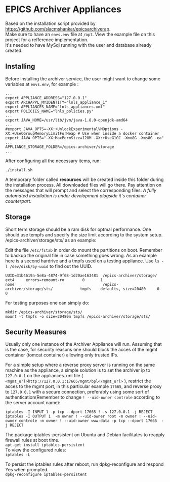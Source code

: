 # EPICS Archiver Appliances
Based on the installation script provided by <href>https://github.com/slacmshankar/epicsarchiverap</href>.<br>
Make sure to have an `envs.env` file at `/opt`. View the example file on this project for a refference implementation.<br>
It's needed to have MySql running with the user and database already created.

## Installing

Before installing the archiver service, the user might want to change some variables at `envs.env`, for example :
```
...
export APPLIANCE_ADDRESS="127.0.0.1"
export ARCHAPPL_MYIDENTITY="lnls_appliance_1"
export APPLIANCES_NAME="lnls_appliances.xml"
export POLICIES_NAME="lnls_policies.py"
...
export JAVA_HOME=/usr/lib/jvm/java-1.8.0-openjdk-amd64
...
#export JAVA_OPTS=-XX:+UnlockExperimentalVMOptions -XX:+UseCGroupMemoryLimitForHeap # Use when inside a docker container
export JAVA_OPTS="-XX:MaxPermSize=128M -XX:+UseG1GC -Xmx8G -Xms8G -ea"
...
APPLIANCE_STORAGE_FOLDER=/epics-archiver/storage 
...
```

After configuring all the necessary items, run:
```
./install.sh
```
A temporary folder called <b>resources</b> will be created inside this folder during the installation process. All downloaded files will go there.
Pay attention on the messages that will prompt and select the corresponding files. <i>A fully automated installation is under development alogside it's container counterpart</i>.


## Storage
Short term storage should be a ram disk for optmal performance. One should use tempfs and specify the size limit according to the system setup.
/epics-archiver/storage/sts/ as an example: 

Edit the file `/etc/fstab` in order do mount the partitions on boot. Remember to backup the original file in case something goes wrong.
As an example here is a second hardrive and a tmpfs used on a testing appliance. Use `ls -l /dev/disk/by-uuid` to find out the UUID.

```
UUID=31b4619a-5e8a-4874-9f68-1d20ae163481  /epics-archiver/storage/                ext4     errors=remount-ro        0       1
none                                       /epics-archiver/storage/sts/            tmpfs    defaults, size=20480     0       0
```

For testing purposes one can simply do: <br>
```
mkdir /epics-archiver/storage/sts/
mount -t tmpfs -o size=20480m tmpfs /epics-archiver/storage/sts/
```

## Security Measures
Usually only one instance of the Archiver Appliance will run. Assuming that is the case, for security reasons
one should block the acces of the mgmt container (tomcat container) allowing only trusted IPs.<br>

For a simple setup where a reverse proxy server is running on the same machine as the appliance, a simple solution is to set the archiver ip to 
`127.0.0.1` on the appliances.xml file ( `<mgmt_url>http://127.0.0.1:17665/mgmt/bpl</mgmt_url>` ), restrict the acces to the mgmt port, in this particular example `17665`, and reverse proxy to `127.0.0.1` with a secure connection, preferably using some sort of authentication(Remember to change `! --uid-owner controle` according to the server account name):<br>

```
iptables -I INPUT 1 -p tcp --dport 17665 ! -s 127.0.0.1 -j REJECT
iptables -I OUTPUT 1  -m owner ! --uid-owner root -m owner ! --uid-owner controle -m owner ! --uid-owner www-data -p tcp --dport 17665  -j REJECT
```
The package iptables-persistent on Ubuntu and Debian facilitates to reapply firewall rules at boot time.<br>
`apt-get install iptables-persistent`<br>
To view the configured rules:<br>
`iptables -L`

To persist the iptables rules after reboot, run dpkg-reconfigure and respond Yes when prompted.<br>
`dpkg-reconfigure iptables-persistent`

<!-- ### Iptables logging
```
iptables -N LOGGING
iptables -A INPUT -j LOGGING
iptables -A OUTPUT -j LOGGING
iptables -A LOGGING -m limit --limit 2/min -j LOG --log-prefix "IPTables-Dropped: " --log-level 4
iptables -A LOGGING -j DROP
```
<ul>
<li>`iptables -N LOGGING`: Create a new chain called LOGGING.</li>
<li>`iptables -A INPUT -j LOGGING`: All the remaining incoming packets will jump to the LOGGING chain.</li>
<li>line#3: Log the incoming packets to syslog (/var/log/messages).</li>
<li>`iptables -A LOGGING -j DROP`: Finally, drop all the packets that came to the LOGGING chain. i.e now it really drops the incoming packets.</li>
<ul>
  -->
